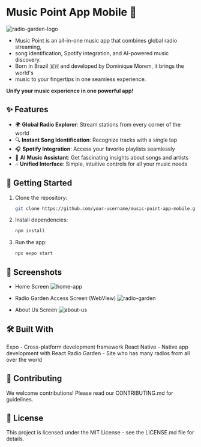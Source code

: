 # Music Point App Mobile 🎵

![radio-garden-logo](https://github.com/user-attachments/assets/dcba67fa-7f44-4782-8fb1-8cbc0805f7c2)

- Music Point is an all-in-one music app that combines global radio streaming, 
- song identification, Spotify integration, and AI-powered music discovery.
- Born in Brazil 🇧🇷 and developed by Dominique Morem, it brings the world's
- music to your fingertips in one seamless experience.

**Unify your music experience in one powerful app!**

## ✨ Features

- 🌍 **Global Radio Explorer**: Stream stations from every corner of the world
- 🔍 **Instant Song Identification**: Recognize tracks with a single tap
- 🎧 **Spotify Integration**: Access your favorite playlists seamlessly
- 🤖 **AI Music Assistant**: Get fascinating insights about songs and artists
- 🎶 **Unified Interface**: Simple, intuitive controls for all your music needs

## 🚀 Getting Started

1. Clone the repository:
   ```bash
   git clone https://github.com/your-username/music-point-app-mobile.git

2. Install dependencies:
   ```bash
   npm install
3. Run the app:
   ```bash
   npx expo start

## 📱 Screenshots

- Home Screen
![home-app](https://github.com/user-attachments/assets/7a91fa06-df37-4ea2-98a0-bf05cee7fd48)

- Radio Garden Access Screen (WebView)
![radio-garden](https://github.com/user-attachments/assets/1263adad-e16b-4c2e-b807-f4ae47efd6a1)

- About Us Screen
![about-us](https://github.com/user-attachments/assets/0bc778e6-44f7-48d6-b50b-0b2e2c6545cf)


## 🛠 Built With
Expo - Cross-platform development framework
React Native - Native app development with React
Radio Garden - Site who has many radios from all over the world

## 🤝 Contributing
We welcome contributions! Please read our CONTRIBUTING.md for guidelines.

## 📄 License
This project is licensed under the MIT License - see the LICENSE.md file for details.
